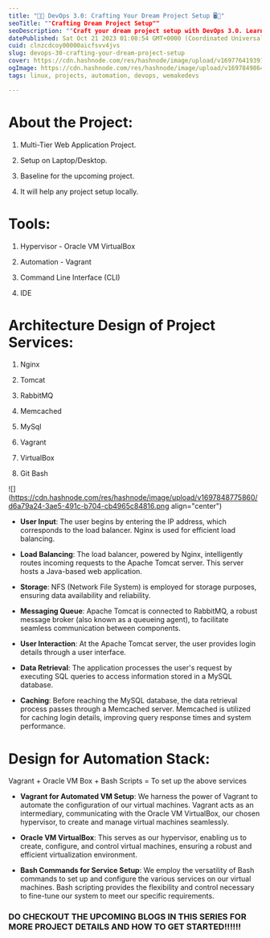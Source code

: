 ```yaml
---
title: "🚀🔧 DevOps 3.0: Crafting Your Dream Project Setup 🖥️💼"
seoTitle: ""Crafting Dream Project Setup""
seoDescription: ""Craft your dream project setup with DevOps 3.0. Learn essential tools and techniques for seamless project development. 🚀🔧🖥️💼""
datePublished: Sat Oct 21 2023 01:08:54 GMT+0000 (Coordinated Universal Time)
cuid: clnzcdcoy00000aicfsvv4jvs
slug: devops-30-crafting-your-dream-project-setup
cover: https://cdn.hashnode.com/res/hashnode/image/upload/v1697764193919/3348c82a-8a05-4aa4-af59-34fd67e353e7.jpeg
ogImage: https://cdn.hashnode.com/res/hashnode/image/upload/v1697849864301/06eb6a9b-4fb7-4508-81b6-72b04851e780.jpeg
tags: linux, projects, automation, devops, wemakedevs

---
```


# About the Project:

1. Multi-Tier Web Application Project.
    
2. Setup on Laptop/Desktop.
    
3. Baseline for the upcoming project.
    
4. It will help any project setup locally.
    

# Tools:

1. Hypervisor - Oracle VM VirtualBox
    
2. Automation - Vagrant
    
3. Command Line Interface (CLI)
    
4. IDE
    

# Architecture Design of Project Services:

1. Nginx
    
2. Tomcat
    
3. RabbitMQ
    
4. Memcached
    
5. MySql
    
6. Vagrant
    
7. VirtualBox
    
8. Git Bash
    

![](https://cdn.hashnode.com/res/hashnode/image/upload/v1697848775860/d6a79a24-3ae5-491c-b704-cb4965c84816.png align="center")

* **User Input**: The user begins by entering the IP address, which corresponds to the load balancer. Nginx is used for efficient load balancing.
    
* **Load Balancing**: The load balancer, powered by Nginx, intelligently routes incoming requests to the Apache Tomcat server. This server hosts a Java-based web application.
    
* **Storage**: NFS (Network File System) is employed for storage purposes, ensuring data availability and reliability.
    
* **Messaging Queue**: Apache Tomcat is connected to RabbitMQ, a robust message broker (also known as a queueing agent), to facilitate seamless communication between components.
    
* **User Interaction**: At the Apache Tomcat server, the user provides login details through a user interface.
    
* **Data Retrieval**: The application processes the user's request by executing SQL queries to access information stored in a MySQL database.
    
* **Caching**: Before reaching the MySQL database, the data retrieval process passes through a Memcached server. Memcached is utilized for caching login details, improving query response times and system performance.
    

# Design for Automation Stack:

Vagrant + Oracle VM Box + Bash Scripts = To set up the above services

* **Vagrant for Automated VM Setup**: We harness the power of Vagrant to automate the configuration of our virtual machines. Vagrant acts as an intermediary, communicating with the Oracle VM VirtualBox, our chosen hypervisor, to create and manage virtual machines seamlessly.
    
* **Oracle VM VirtualBox**: This serves as our hypervisor, enabling us to create, configure, and control virtual machines, ensuring a robust and efficient virtualization environment.
    
* **Bash Commands for Service Setup**: We employ the versatility of Bash commands to set up and configure the various services on our virtual machines. Bash scripting provides the flexibility and control necessary to fine-tune our system to meet our specific requirements.
    

### DO CHECKOUT THE UPCOMING BLOGS IN THIS SERIES FOR MORE PROJECT DETAILS AND HOW TO GET STARTED!!!!!!